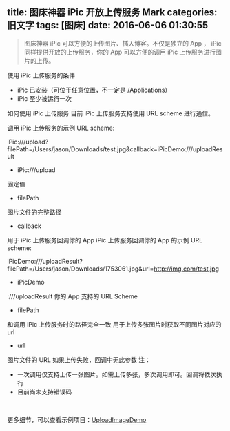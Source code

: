 title: 图床神器 iPic 开放上传服务 Mark
categories: 旧文字
tags: [图床]
date: 2016-06-06 01:30:55
---
> 图床神器 iPic 可以方便的上传图片、插入博客。不仅是独立的 App ， iPic 同样提供开放的上传服务，你的 App 可以方便的调用
> iPic 上传服务进行图片的上传。

使用 iPic 上传服务的条件

 - iPic 已安装（可位于任意位置，不一定是 /Applications）
 - iPic 至少被运行一次

如何使用 iPic 上传服务
目前 iPic 上传服务支持使用 URL scheme 进行通信。

调用 iPic 上传服务的示例 URL scheme:

iPic:///upload?filePath=/Users/jason/Downloads/test.jpg&callback=iPicDemo:///uploadResult

 - iPic:///upload

固定值

 - filePath

图片文件的完整路径

 - callback

用于 iPic 上传服务回调你的 App
iPic 上传服务回调你的 App 的示例 URL scheme:

iPicDemo:///uploadResult?filePath=/Users/jason/Downloads/1753061.jpg&url=http://img.com/test.jpg

 - iPicDemo

:///uploadResult
你的 App 支持的 URL Scheme

 - filePath

和调用 iPic 上传服务时的路径完全一致
用于上传多张图片时获取不同图片对应的 url

 - url

图片文件的 URL
如果上传失败，回调中无此参数
注：

 - 一次调用仅支持上传一张图片。如需上传多张，多次调用即可。回调将依次执行
 - 目前尚未支持错误码

​

更多细节，可以查看示例项目：[UploadImageDemo][1]


  [1]: https://github.com/toolinbox/iPic/tree/master/UploadService/UploadImageDemo